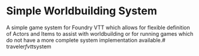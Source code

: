 # Simple Worldbuilding System

A simple game system for Foundry VTT which allows for flexible definition of Actors and Items to assist with worldbuilding or for running games which do not have a more complete system implementation available.#   t r a v e l e r _ f v t t _ s y s t e m  
 